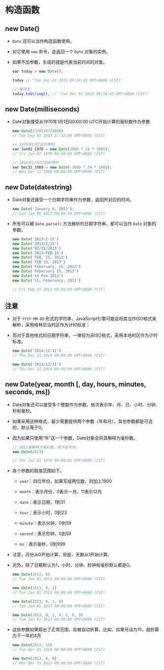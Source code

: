# 构造函数

## new Date()

  - `Date` 还可以当作构造函数使用。

  - 对它使用 `new` 命令，会返回一个 `Date` 对象的实例。

  - 如果不加参数，生成的就是代表当前时间的对象。

    ```javascript
    var today = new Date();

    today // "Tue Dec 01 2015 09:34:43 GMT+0800 (CST)"

    // 等同于
    today.toString(); // "Tue Dec 01 2015 09:34:43 GMT+0800 (CST)"
    ```

## new Date(milliseconds)

  - Date对象接受从1970年1月1日00:00:00 UTC开始计算的毫秒数作为参数

    ```javascript
    new Date(1378218728000)
    // Tue Sep 03 2013 22:32:08 GMT+0800 (CST)

    // 1970年1月2日的零时
    var Jan02_1970 = new Date(3600 * 24 * 1000);
    // Fri Jan 02 1970 08:00:00 GMT+0800 (CST)

    // 1969年12月31日的零时
    var Dec31_1969 = new Date(-3600 * 24 * 1000);
    // Wed Dec 31 1969 08:00:00 GMT+0800 (CST)
    ```

## new Date(datestring)

  - Date对象还接受一个日期字符串作为参数，返回所对应的时间。

    ```javascript
    new Date('January 6, 2013');
    // Sun Jan 06 2013 00:00:00 GMT+0800 (CST)
    ```

  - 所有可以被 `Date.parse()` 方法解析的日期字符串，都可以当作 `Date` 对象的参数。

    ```javascript
    new Date('2013-2-15')
    new Date('2013/2/15')
    new Date('02/15/2013')
    new Date('2013-FEB-15')
    new Date('FEB, 15, 2013')
    new Date('FEB 15, 2013')
    new Date('Feberuary, 15, 2013')
    new Date('Feberuary 15, 2013')
    new Date('15 Feb 2013')
    new Date('15, Feberuary, 2013')

    // Fri Feb 15 2013 00:00:00 GMT+0800 (CST)
    ```

## 注意

  - 对于 `YYYY-MM-DD` 形式的字符串，JavaScript引擎可能会将其当作ISO格式来解析，采用格林尼治时区作为计时标准；

  - 而对于其他格式的日期字符串，一律视为非ISO格式，采用本地时区作为计时标准。

    ```javascript
    new Date('2014-12-11')
    // Thu Dec 11 2014 08:00:00 GMT+0800 (CST)

    new Date('2014/12/11')
    // Thu Dec 11 2014 00:00:00 GMT+0800 (CST)
    ```

## new Date(year, month \[, day, hours, minutes, seconds, ms])

  - Date对象还可以接受多个整数作为参数，依次表示年、月、日、小时、分钟、秒和毫秒。

  - 如果采用这种格式，最少需要提供两个参数（年和月），其他参数都是可选的，默认等于0。

  - 因为如果只使用“年”这一个参数，Date对象会将其解释为毫秒数。

    ```javascript
    // 2013被解释为毫秒数，而不是年份。
    new Date(2013)

    // Thu Jan 01 1970 08:00:02 GMT+0800 (CST)
    ```

  - 各个参数的取值范围如下。

      - `year`：四位年份，如果写成两位数，则加上1900

      - `month`：表示月份，0表示一月，11表示12月

      - `date`：表示日期，1到31

      - `hour`：表示小时，0到23

      - `minute`：表示分钟，0到59

      - `second`：表示秒钟，0到59

      - `ms`：表示毫秒，0到999

  - 注意，月份从0开始计算，但是，天数从1开始计算。

  - 另外，除了日期默认为1，小时、分钟、秒钟和毫秒默认都是0。

    ```javascript
    new Date(2013, 0)
    // Tue Jan 01 2013 00:00:00 GMT+0800 (CST)

    new Date(2013, 0, 1)
    // Tue Jan 01 2013 00:00:00 GMT+0800 (CST)

    new Date(2013, 0, 1, 0)
    // Tue Jan 01 2013 00:00:00 GMT+0800 (CST)

    new Date(2013, 0, 1, 0, 0, 0, 0)
    // Tue Jan 01 2013 00:00:00 GMT+0800 (CST)
    ```

  - 这些参数如果超出了正常范围，会被自动折算。比如，如果月设为15，就折算为下一年的4月

    ```javascript
    new Date(2013, 15)
    // Tue Apr 01 2014 00:00:00 GMT+0800 (CST)

    new Date(2013, 0, 0)
    // Mon Dec 31 2012 00:00:00 GMT+0800 (CST)
    ```
